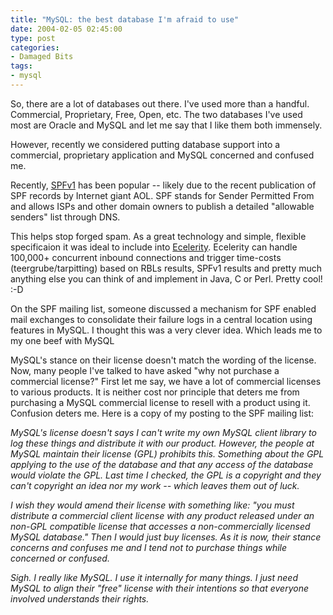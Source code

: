```yaml
---
title: "MySQL: the best database I'm afraid to use"
date: 2004-02-05 02:45:00
type: post
categories:
- Damaged Bits
tags:
- mysql
---
```


So, there are a lot of databases out there.  I've used more than a handful.  Commercial, Proprietary, Free, Open, etc.  The two databases I've used most are Oracle and MySQL and let me say that I like them both immensely.  <p>However, recently we considered putting database support into a commercial, proprietary application and MySQL concerned and confused me.</p>  <p>Recently, <a href="https://spf.pobox.com/">SPFv1</a> has been popular -- likely due to the recent publication of SPF records by Internet giant AOL.  SPF stands for Sender Permitted From and allows ISPs and other domain owners to publish a detailed "allowable senders" list through DNS.</p>  <p>This helps stop forged spam.  As a great technology and simple, flexible specificaion it was ideal to include into <a href="https://www.omniti.com/solutions/ecelerity.php">Ecelerity</a>.  Ecelerity can handle 100,000+ concurrent inbound connections and trigger time-costs (teergrube/tarpitting) based on RBLs results, SPFv1 results and pretty much anything else you can think of and implement in Java, C or Perl.  Pretty cool! :-D</p>  <p>On the SPF mailing list, someone discussed a mechanism for SPF enabled mail exchanges to consolidate their failure logs in a central location using features in MySQL.  I thought this was a very clever idea.  Which leads me to my one beef with MySQL</p>  <p>MySQL's stance on their license doesn't match the wording of the license.  Now, many people I've talked to have asked "why not purchase a commercial license?"  First let me say, we have a lot of commercial licenses to various products.  It is neither cost nor principle that deters me from purchasing a MySQL commercial license to resell with a product using it.  Confusion deters me.  Here is a copy of my posting to the SPF mailing list:</p>  <p style="font-style: italic"> MySQL's license doesn't says I can't write my own MySQL client library to log these things and distribute it with our product.  However, the people at MySQL maintain their license (GPL) prohibits this.  Something about the GPL applying to the use of the database and that any access of the database would violate the GPL.  Last time I checked, the GPL is a copyright and they can't copyright an idea nor my work -- which leaves them out of luck.</p>  <p style="font-style: italic"> I wish they would amend their license with something like: "you must distribute a commercial client license with any product released under an non-GPL compatible license that accesses a non-commercially licensed MySQL database."  Then I would just buy licenses.  As it is now, their stance concerns and confuses me and I tend not to purchase things while concerned or confused.</p>  <p style="font-style: italic"> Sigh.  I really like MySQL.  I use it internally for many things.  I just need MySQL to align their "free" license with their intentions so that everyone involved understands their rights. </p> 

